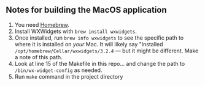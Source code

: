 ## Notes for building the MacOS application

1. You need [Homebrew](https://brew.sh).
2. Install WXWidgets with `brew install wxwidgets`.
3. Once installed, run `brew info wxwidgets` to see the specific path to where it is installed on _your_ Mac. It will likely say "Installed `/opt/homebrew/Cellar/wxwidgets/3.2.4` — but it might be different. Make a note of this path.
4. Look at line 15 of the Makefile in this repo... and change the path to `/bin/wx-widget-config` as needed.
5. Run `make` command in the project directory

